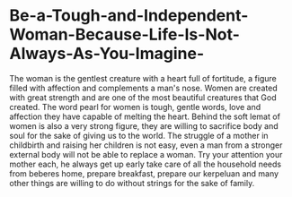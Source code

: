 # Be-a-Tough-and-Independent-Woman-Because-Life-Is-Not-Always-As-You-Imagine-
The woman is the gentlest creature with a heart full of fortitude, a figure filled with affection and complements a man's nose. Women are created with great strength and are one of the most beautiful creatures that God created. The word pearl for women is tough, gentle words, love and affection they have capable of melting the heart. Behind the soft lemat of women is also a very strong figure, they are willing to sacrifice body and soul for the sake of giving us to the world. The struggle of a mother in childbirth and raising her children is not easy, even a man from a stronger external body will not be able to replace a woman. Try your attention your mother each, he always get up early take care of all the household needs from beberes home, prepare breakfast, prepare our kerpeluan and many other things are willing to do without strings for the sake of family.
